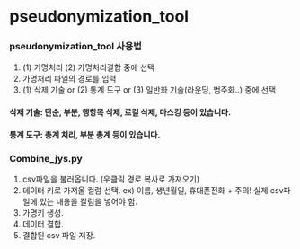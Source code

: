 # pseudonymization_tool

### pseudonymization_tool 사용법
1. (1) 가명처리 (2) 가명처리결합 중에 선택
2. 가명처리 파일의 경로를 입력
3. (1) 삭제 기술 or (2) 통계 도구 or (3) 일반화 기술(라운딩, 범주화..) 중에 선택

#### 삭제 기술: 단순, 부분, 행항목 삭제, 로컬 삭제, 마스킹 등이 있습니다. 
#### 통계 도구: 총계 처리, 부분 총계 등이 있습니다. 

### Combine_jys.py

1. csv파일을 불러옵니다. (우클릭 경로 복사로 가져오기)
2. 데이터 키로 가져올 컬럼 선택. ex) 이름, 생년월일, 휴대폰전화 + 주의! 실제 csv파일에 있는 내용을 칼럼을 넣어야 함.
3. 가명키 생성.
4. 데이터 결합.
5. 결합된 csv 파일 저장.
